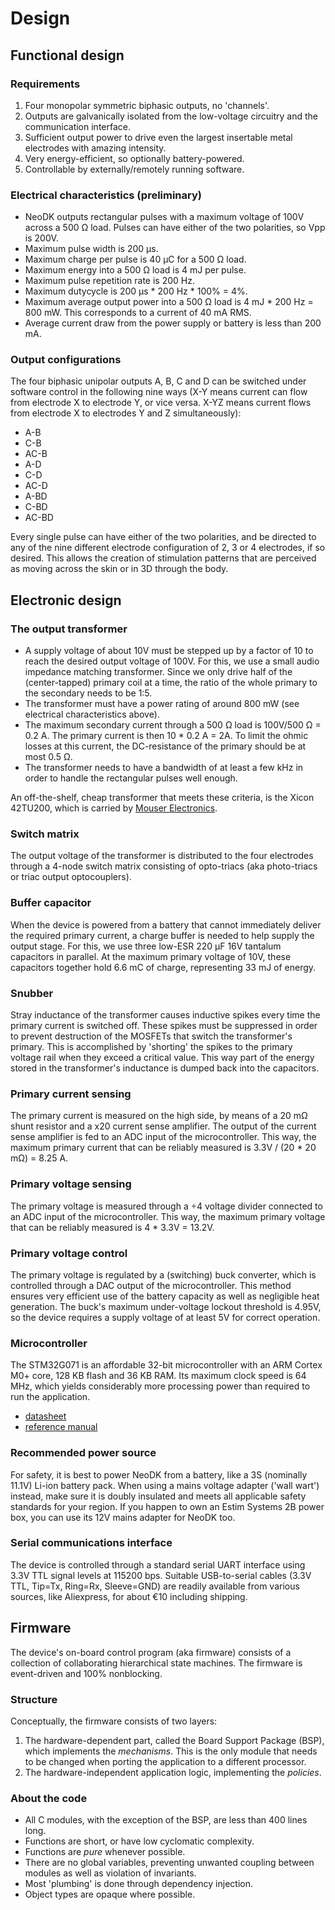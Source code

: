 # Design
## Functional design
### Requirements
1. Four monopolar symmetric biphasic outputs, no 'channels'.
2. Outputs are galvanically isolated from the low-voltage circuitry and the communication interface.
3. Sufficient output power to drive even the largest insertable metal electrodes with amazing intensity.
4. Very energy-efficient, so optionally battery-powered.
5. Controllable by externally/remotely running software.

### Electrical characteristics (preliminary)
- NeoDK outputs rectangular pulses with a maximum voltage of 100V across a 500 Ω load. Pulses can have either of the two polarities, so Vpp is 200V.
- Maximum pulse width is 200 µs.
- Maximum charge per pulse is 40 µC for a 500 Ω load.
- Maximum energy into a 500 Ω load is 4 mJ per pulse.
- Maximum pulse repetition rate is 200 Hz.
- Maximum dutycycle is 200 µs * 200 Hz * 100% = 4%.
- Maximum average output power into a 500 Ω load is 4 mJ * 200 Hz = 800 mW. This corresponds to a current of 40 mA RMS.
- Average current draw from the power supply or battery is less than 200 mA.

### Output configurations
The four biphasic unipolar outputs A, B, C and D can be switched under software control in the following nine ways (X-Y means current can flow from electrode X to electrode Y, or vice versa. X-YZ means current flows from electrode X to electrodes Y and Z simultaneously):
- A-B
- C-B
- AC-B
- A-D
- C-D
- AC-D
- A-BD
- C-BD
- AC-BD

Every single pulse can have either of the two polarities, and be directed to any of the nine different electrode configuration of 2, 3 or 4 electrodes, if so desired. This allows the creation of stimulation patterns that are perceived as moving across the skin or in 3D through the body.

## Electronic design
### The output transformer
- A supply voltage of about 10V must be stepped up by a factor of 10 to reach the desired output voltage of 100V. For this, we use a small audio impedance matching transformer. Since we only drive half of the (center-tapped) primary coil at a time, the ratio of the whole primary to the secondary needs to be 1:5.
- The transformer must have a power rating of around 800 mW (see electrical characteristics above).
- The maximum secondary current through a 500 Ω load is 100V/500 Ω = 0.2 A. The primary current is then 10 * 0.2 A = 2A. To limit the ohmic losses at this current, the DC-resistance of the primary should be at most 0.5 Ω.
- The transformer needs to have a bandwidth of at least a few kHz in order to handle the rectangular pulses well enough.

An off-the-shelf, cheap transformer that meets these criteria, is the Xicon 42TU200, which is carried by [Mouser Electronics](https://www.mouser.com).

### Switch matrix
The output voltage of the transformer is distributed to the four electrodes through a 4-node switch matrix consisting of opto-triacs (aka photo-triacs or triac output optocouplers).

### Buffer capacitor
When the device is powered from a battery that cannot immediately deliver the required primary current, a charge buffer is needed to help supply the output stage. For this, we use three low-ESR 220 µF 16V tantalum capacitors in parallel. At the maximum primary voltage of 10V, these capacitors together hold 6.6 mC of charge, representing 33 mJ of energy.

### Snubber
Stray inductance of the transformer causes inductive spikes every time the primary current is switched off. These spikes must be suppressed in order to prevent destruction of the MOSFETs that switch the transformer's primary. This is accomplished by 'shorting' the spikes to the primary voltage rail when they exceed a critical value. This way part of the energy stored in the transformer's inductance is dumped back into the capacitors.

### Primary current sensing
The primary current is measured on the high side, by means of a 20 mΩ shunt resistor and a x20 current sense amplifier. The output of the current sense amplifier is fed to an ADC input of the microcontroller. This way, the maximum primary current that can be reliably measured is 3.3V / (20 * 20 mΩ) = 8.25 A.

### Primary voltage sensing
The primary voltage is measured through a ÷4 voltage divider connected to an ADC input of the microcontroller. This way, the maximum primary voltage that can be reliably measured is 4 * 3.3V = 13.2V.

### Primary voltage control
The primary voltage is regulated by a (switching) buck converter, which is controlled through a DAC output of the microcontroller. This method ensures very efficient use of the battery capacity as well as negligible heat generation. The buck's maximum under-voltage lockout threshold is 4.95V, so the device requires a supply voltage of at least 5V for correct operation.

### Microcontroller
The STM32G071 is an affordable 32-bit microcontroller with an ARM Cortex M0+ core, 128 KB flash and 36 KB RAM. Its maximum clock speed is 64 MHz, which yields considerably more processing power than required to run the application.
- [datasheet](https://www.st.com/resource/en/datasheet/stm32g071c8.pdf)
- [reference manual](https://www.st.com/resource/en/reference_manual/rm0444-stm32g0x1-advanced-armbased-32bit-mcus-stmicroelectronics.pdf)

### Recommended power source
For safety, it is best to power NeoDK from a battery, like a 3S (nominally 11.1V) Li-ion battery pack. When using a mains voltage adapter ('wall wart') instead, make sure it is doubly insulated and meets all applicable safety standards for your region. If you happen to own an Estim Systems 2B power box, you can use its 12V mains adapter for NeoDK too.

### Serial communications interface
The device is controlled through a standard serial UART interface using 3.3V TTL signal levels at 115200 bps. Suitable USB-to-serial cables (3.3V TTL, Tip=Tx, Ring=Rx, Sleeve=GND) are readily available from various sources, like Aliexpress, for about €10 including shipping.

## Firmware
The device's on-board control program (aka firmware) consists of a collection of collaborating hierarchical state machines. The firmware is event-driven and 100% nonblocking.

### Structure
Conceptually, the firmware consists of two layers:
1. The hardware-dependent part, called the Board Support Package (BSP), which implements the _mechanisms_. This is the only module that needs to be changed when porting the application to a different processor.
2. The hardware-independent application logic, implementing the _policies_.

### About the code
- All C modules, with the exception of the BSP, are less than 400 lines long.
- Functions are short, or have low cyclomatic complexity.
- Functions are _pure_ whenever possible.
- There are no global variables, preventing unwanted coupling between modules as well as violation of invariants.
- Most 'plumbing' is done through dependency injection.
- Object types are opaque where possible.
